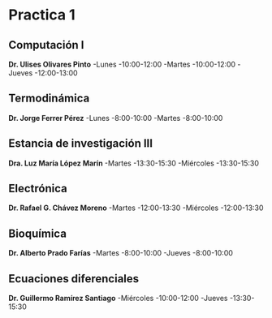 # Practica 1
## Computación I
**Dr. Ulises Olivares Pinto**
-Lunes
	-10:00-12:00
-Martes
	-10:00-12:00
-Jueves
	-12:00-13:00
## Termodinámica
**Dr. Jorge Ferrer Pérez**
-Lunes
	-8:00-10:00
-Martes
	-8:00-10:00
## Estancia de investigación III
**Dra. Luz María López Marín**
-Martes
	-13:30-15:30
-Miércoles
	-13:30-15:30
## Electrónica
**Dr. Rafael G. Chávez Moreno**
-Martes
	-12:00-13:30
-Miércoles
	-12:00-13:30
## Bioquímica
**Dr. Alberto Prado Farías**
-Martes
	-8:00-10:00
-Jueves
	-8:00-10:00
## Ecuaciones diferenciales
**Dr. Guillermo Ramírez Santiago**
-Miércoles
	-10:00-12:00
-Jueves
	-13:30-15:30